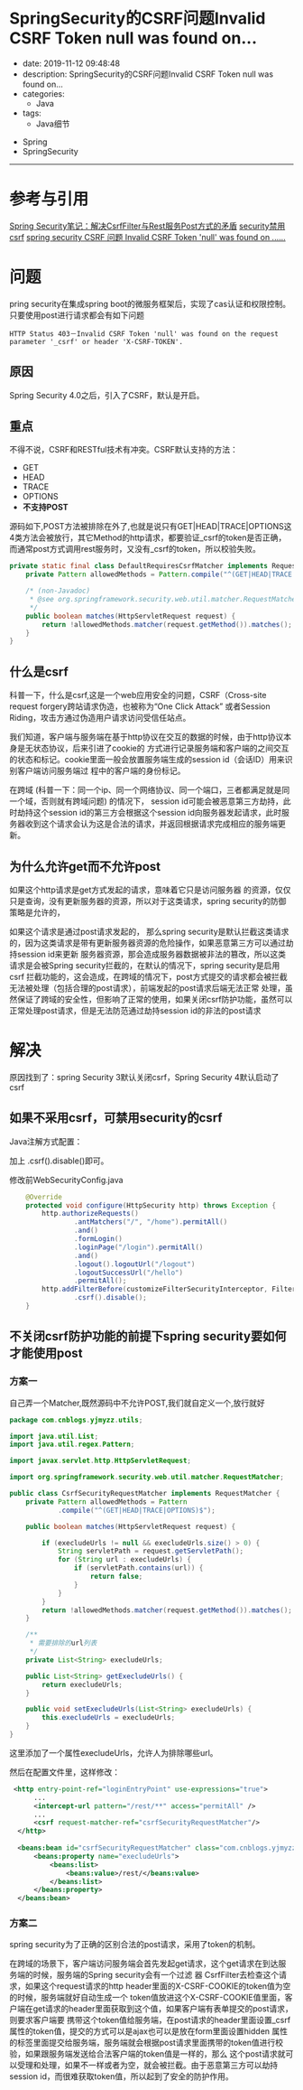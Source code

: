 # SpringSecurity的CSRF问题Invalid CSRF Token null was found on...
+ date: 2019-11-12 09:48:48
+ description: SpringSecurity的CSRF问题Invalid CSRF Token null was found on...
+ categories:
  - Java
+ tags:
  - Java细节
- Spring
- SpringSecurity
---
# 参考与引用
[Spring Security笔记：解决CsrfFilter与Rest服务Post方式的矛盾](https://www.cnblogs.com/yjmyzz/p/customize-CsrfFilter-to-ignore-certain-post-http-request.html)
[security禁用csrf](https://blog.csdn.net/icanactnow2/article/details/53515844)
[spring security CSRF 问题 Invalid CSRF Token 'null' was found on ......](https://blog.csdn.net/u012373815/article/details/55047285)

# 问题
pring security在集成spring boot的微服务框架后，实现了cas认证和权限控制。只要使用post进行请求都会有如下问题
```
HTTP Status 403－Invalid CSRF Token 'null' was found on the request parameter '_csrf' or header 'X-CSRF-TOKEN'.
```
## 原因
Spring Security 4.0之后，引入了CSRF，默认是开启。

## 重点
不得不说，CSRF和RESTful技术有冲突。CSRF默认支持的方法：
+   GET
+   HEAD
+   TRACE
+   OPTIONS
+   **不支持POST**

源码如下,POST方法被排除在外了,也就是说只有GET|HEAD|TRACE|OPTIONS这4类方法会被放行，其它Method的http请求，都要验证\_csrf的token是否正确，而通常post方式调用rest服务时，又没有\_csrf的token，所以校验失败。
```java
private static final class DefaultRequiresCsrfMatcher implements RequestMatcher {
    private Pattern allowedMethods = Pattern.compile("^(GET|HEAD|TRACE|OPTIONS)$");

    /* (non-Javadoc)
     * @see org.springframework.security.web.util.matcher.RequestMatcher#matches(javax.servlet.http.HttpServletRequest)
     */
    public boolean matches(HttpServletRequest request) {
        return !allowedMethods.matcher(request.getMethod()).matches();
    }
}
```

## 什么是csrf
科普一下，什么是csrf,这是一个web应用安全的问题，CSRF（Cross-site request forgery跨站请求伪造，也被称为“One Click Attack” 或者Session Riding，攻击方通过伪造用户请求访问受信任站点。

我们知道，客户端与服务端在基于http协议在交互的数据的时候，由于http协议本身是无状态协议，后来引进了cookie的 方式进行记录服务端和客户端的之间交互的状态和标记。cookie里面一般会放置服务端生成的session id（会话ID）用来识别客户端访问服务端过 程中的客户端的身份标记。

在跨域 (科普一下：同一个ip、同一个网络协议、同一个端口，三者都满足就是同一个域，否则就有跨域问题) 的情况下， session id可能会被恶意第三方劫持，此时劫持这个session id的第三方会根据这个session id向服务器发起请求，此时服务器收到这个请求会认为这是合法的请求，并返回根据请求完成相应的服务端更新。

## 为什么允许get而不允许post
如果这个http请求是get方式发起的请求，意味着它只是访问服务器 的资源，仅仅只是查询，没有更新服务器的资源，所以对于这类请求，spring security的防御策略是允许的，

如果这个请求是通过post请求发起的， 那么spring security是默认拦截这类请求的，因为这类请求是带有更新服务器资源的危险操作，如果恶意第三方可以通过劫持session id来更新 服务器资源，那会造成服务器数据被非法的篡改，所以这类请求是会被Spring security拦截的，在默认的情况下，spring security是启用csrf 拦截功能的，这会造成，在跨域的情况下，post方式提交的请求都会被拦截无法被处理（包括合理的post请求），前端发起的post请求后端无法正常 处理，虽然保证了跨域的安全性，但影响了正常的使用，如果关闭csrf防护功能，虽然可以正常处理post请求，但是无法防范通过劫持session id的非法的post请求

# 解决
原因找到了：spring Security 3默认关闭csrf，Spring Security 4默认启动了csrf

## 如果不采用csrf，可禁用security的csrf
Java注解方式配置：

加上 .csrf().disable()即可。

修改前WebSecurityConfig.java
```java
    @Override
    protected void configure(HttpSecurity http) throws Exception {
        http.authorizeRequests()
                .antMatchers("/", "/home").permitAll()
                .and()
                .formLogin()
                .loginPage("/login").permitAll()
                .and()
                .logout().logoutUrl("/logout")
                .logoutSuccessUrl("/hello")
                .permitAll();
        http.addFilterBefore(customizeFilterSecurityInterceptor, FilterSecurityInterceptor.class)
                .csrf().disable();
    }
```

##  不关闭csrf防护功能的前提下spring security要如何才能使用post
### 方案一
自己弄一个Matcher,既然源码中不允许POST,我们就自定义一个,放行就好
```java
package com.cnblogs.yjmyzz.utils;

import java.util.List;
import java.util.regex.Pattern;

import javax.servlet.http.HttpServletRequest;

import org.springframework.security.web.util.matcher.RequestMatcher;

public class CsrfSecurityRequestMatcher implements RequestMatcher {
    private Pattern allowedMethods = Pattern
            .compile("^(GET|HEAD|TRACE|OPTIONS)$");

    public boolean matches(HttpServletRequest request) {

        if (execludeUrls != null && execludeUrls.size() > 0) {
            String servletPath = request.getServletPath();
            for (String url : execludeUrls) {
                if (servletPath.contains(url)) {
                    return false;
                }
            }
        }
        return !allowedMethods.matcher(request.getMethod()).matches();
    }

    /**
     * 需要排除的url列表
     */
    private List<String> execludeUrls;

    public List<String> getExecludeUrls() {
        return execludeUrls;
    }

    public void setExecludeUrls(List<String> execludeUrls) {
        this.execludeUrls = execludeUrls;
    }
}
```
这里添加了一个属性execludeUrls，允许人为排除哪些url。

然后在配置文件里，这样修改：
```xml
 <http entry-point-ref="loginEntryPoint" use-expressions="true">
      ...
      <intercept-url pattern="/rest/**" access="permitAll" />
      ...
      <csrf request-matcher-ref="csrfSecurityRequestMatcher"/>        
  </http>
  
  <beans:bean id="csrfSecurityRequestMatcher" class="com.cnblogs.yjmyzz.utils.CsrfSecurityRequestMatcher">
      <beans:property name="execludeUrls">
          <beans:list>
              <beans:value>/rest/</beans:value>
          </beans:list>
      </beans:property>
  </beans:bean>
```

### 方案二
spring security为了正确的区别合法的post请求，采用了token的机制。

在跨域的场景下，客户端访问服务端会首先发起get请求，这个get请求在到达服务端的时候，服务端的Spring security会有一个过滤 器 CsrfFilter去检查这个请求，如果这个request请求的http header里面的X-CSRF-COOKIE的token值为空的时候，服务端就好自动生成一个 token值放进这个X-CSRF-COOKIE值里面，客户端在get请求的header里面获取到这个值，如果客户端有表单提交的post请求，则要求客户端要 携带这个token值给服务端，在post请求的header里面设置\_csrf属性的token值，提交的方式可以是ajax也可以是放在form里面设置hidden 属性的标签里面提交给服务端，服务端就会根据post请求里面携带的token值进行校验，如果跟服务端发送给合法客户端的token值是一样的，那么 这个post请求就可以受理和处理，如果不一样或者为空，就会被拦截。由于恶意第三方可以劫持session id，而很难获取token值，所以起到了安全的防护作用。
